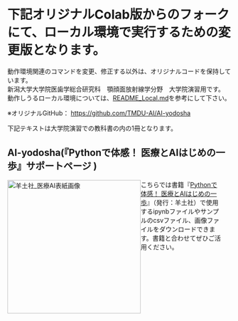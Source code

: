 # 下記オリジナルColab版からのフォークにて、ローカル環境で実行するための変更版となります。
動作環境関連のコマンドを変更、修正する以外は、オリジナルコードを保持しています。<br>
新潟大学大学院医歯学総合研究科　顎顔面放射線学分野　大学院演習用です。<br>
動作しうるローカル環境については、<a href = "https://github.com/aujinen/AI-yodosha/blob/main/README_local.md">README_Local.md<a>を参考にして下さい。<br>

※オリジナルGitHub： https://github.com/TMDU-AI/AI-yodosha<br>

下記テキストは大学院演習での教科書の内の1冊となります。<br>

## AI-yodosha(『Pythonで体感！ 医療とAIはじめの一歩』サポートページ )

<div style="display: flex; align-items: flex-start;">

  <div>
    <img src="https://github.com/user-attachments/assets/dea3d2ec-13b6-4b4d-b5cd-43da867dc12f" alt="羊土社_医療AI表紙画像" width="300">
  </div>
    <div style="flex: 1; margin-right: 20px;">
    こちらでは書籍『<a href="https://www.yodosha.co.jp/yodobook/book/9784758124188/index.html">Pythonで体感！ 医療とAIはじめの一歩</a>』（発行：羊土社）で使用するipynbファイルやサンプルのcsvファイル、画像ファイルをダウンロードできます。書籍と合わせてぜひご活用ください。
  </div>
</div>
